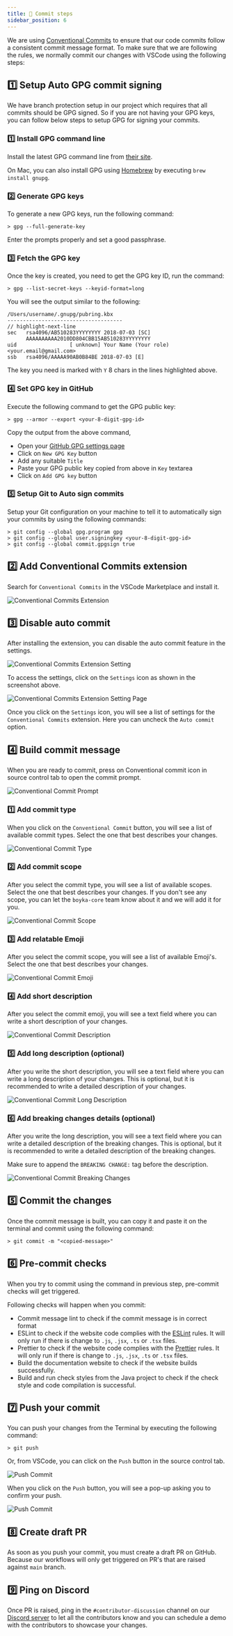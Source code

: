 ```yaml
---
title: 📩 Commit steps
sidebar_position: 6
---
```


We are using [Conventional Commits](https://conventionalcommits.org/) to ensure that our code commits follow a consistent commit message format. To make sure that we are following the rules, we normally commit our changes with VSCode using the following steps:

## 1️⃣ Setup Auto GPG commit signing

We have branch protection setup in our project which requires that all commits should be GPG signed. So if you are not having your GPG keys, you can follow below steps to setup GPG for signing your commits.

### 1️⃣ Install GPG command line

Install the latest GPG command line from [their site](https://www.gnupg.org/download/).

On Mac, you can also install GPG using [Homebrew](https://brew.sh/) by executing `brew install gnupg`.

### 2️⃣ Generate GPG keys

To generate a new GPG keys, run the following command:

```shell
> gpg --full-generate-key
```

Enter the prompts properly and set a good passphrase.

### 3️⃣ Fetch the GPG key

Once the key is created, you need to get the GPG key ID, run the command:

```shell
> gpg --list-secret-keys --keyid-format=long
```

You will see the output similar to the following:

```shell
/Users/username/.gnupg/pubring.kbx
-------------------------------------
// highlight-next-line
sec   rsa4096/AB510283YYYYYYYY 2018-07-03 [SC]
      AAAAAAAAAA2010DD804CBB15AB510283YYYYYYYY
uid                 [ unknown] Your Name (Your role) <your.email@gmail.com>
ssb   rsa4096/AAAAA90AB0B84BE 2018-07-03 [E]
```

The key you need is marked with `Y` 8 chars in the lines highlighted above.

### 4️⃣ Set GPG key in GitHub

Execute the following command to get the GPG public key:

```shell
> gpg --armor --export <your-8-digit-gpg-id>
```

Copy the output from the above command,

- Open your [GitHub GPG settings page](https://github.com/settings/keys)
- Click on `New GPG Key` button
- Add any suitable `Title`
- Paste your GPG public key copied from above in `Key` textarea
- Click on `Add GPG key` button

### 5️⃣ Setup Git to Auto sign commits

Setup your Git configuration on your machine to tell it to automatically sign your commits by using the following commands:

```shell
> git config --global gpg.program gpg
> git config --global user.signingkey <your-8-digit-gpg-id>
> git config --global commit.gpgsign true
```

## 2️⃣ Add Conventional Commits extension

Search for `Conventional Commits` in the VSCode Marketplace and install it.

![Conventional Commits Extension](/img/docs/contributing/commit-ext.png)

## 3️⃣ Disable auto commit

After installing the extension, you can disable the auto commit feature in the settings.

![Conventional Commits Extension Setting](/img/docs/contributing/commit-ext-setting.png)

To access the settings, click on the `Settings` icon as shown in the screenshot above.

![Conventional Commits Extension Setting Page](/img/docs/contributing/commit-ext-setting-page.png)

Once you click on the `Settings` icon, you will see a list of settings for the `Conventional Commits` extension. Here you can uncheck the `Auto commit` option.

## 4️⃣ Build commit message

When you are ready to commit, press on Conventional commit icon in source control tab to open the commit prompt.

![Conventional Commit Prompt](/img/docs/contributing/commit-prompt.png)

### 1️⃣ Add commit type

When you click on the `Conventional Commit` button, you will see a list of available commit types. Select the one that best describes your changes.

![Conventional Commit Type](/img/docs/contributing/commit-type.png)

### 2️⃣ Add commit scope

After you select the commit type, you will see a list of available scopes. Select the one that best describes your changes. If you don't see any scope, you can let the `boyka-core` team know about it and we will add it for you.

![Conventional Commit Scope](/img/docs/contributing/commit-scope.png)

### 3️⃣ Add relatable Emoji

After you select the commit scope, you will see a list of available Emoji's. Select the one that best describes your changes.

![Conventional Commit Emoji](/img/docs/contributing/commit-emoji.png)

### 4️⃣ Add short description

After you select the commit emoji, you will see a text field where you can write a short description of your changes.

![Conventional Commit Description](/img/docs/contributing/commit-description.png)

### 5️⃣ Add long description (optional)

After you write the short description, you will see a text field where you can write a long description of your changes. This is optional, but it is recommended to write a detailed description of your changes.

![Conventional Commit Long Description](/img/docs/contributing/commit-long-description.png)

### 6️⃣ Add breaking changes details (optional)

After you write the long description, you will see a text field where you can write a detailed description of the breaking changes. This is optional, but it is recommended to write a detailed description of the breaking changes.

Make sure to append the `BREAKING CHANGE:` tag before the description.

![Conventional Commit Breaking Changes](/img/docs/contributing/commit-breaking-changes.png)

## 5️⃣ Commit the changes

Once the commit message is built, you can copy it and paste it on the terminal and commit using the following command:

```shell
> git commit -m "<copied-message>"
```

## 6️⃣ Pre-commit checks

When you try to commit using the command in previous step, pre-commit checks will get triggered.

Following checks will happen when you commit:

- Commit message lint to check if the commit message is in correct format
- ESLint to check if the website code complies with the [ESLint](https://eslint.org/) rules. It will only run if there is change to `.js`, `.jsx`, `.ts` or `.tsx` files.
- Prettier to check if the website code complies with the [Prettier](https://prettier.io/) rules. It will only run if there is change to `.js`, `.jsx`, `.ts` or `.tsx` files.
- Build the documentation website to check if the website builds successfully.
- Build and run check styles from the Java project to check if the check style and code compilation is successful.

## 7️⃣ Push your commit

You can push your changes from the Terminal by executing the following command:

```shell
> git push
```

Or, from VSCode, you can click on the `Push` button in the source control tab.

![Push Commit](/img/docs/contributing/commit-push-1.png)

When you click on the `Push` button, you will see a pop-up asking you to confirm your push.

![Push Commit](/img/docs/contributing/commit-push-2.png)

## 8️⃣ Create draft PR

As soon as you push your commit, you must create a draft PR on GitHub. Because our workflows will only get triggered on PR's that are raised against `main` branch.

## 9️⃣ Ping on Discord

Once PR is raised, ping in the `#contributor-discussion` channel on our [Discord server](https://dub.sh/boyka-discord) to let all the contributors know and you can schedule a demo with the contributors to showcase your changes.
